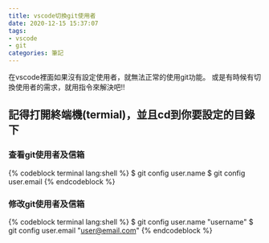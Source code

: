 ```yaml
---
title: vscode切換git使用者
date: 2020-12-15 15:37:07
tags:
- vscode
- git
categories: 筆記
---
```

在vscode裡面如果沒有設定使用者，就無法正常的使用git功能。
或是有時候有切換使用者的需求，就用指令來解決吧!!
## 記得打開終端機(termial)，並且cd到你要設定的目錄下

<!-- more -->
### 查看git使用者及信箱
{% codeblock terminal lang:shell %}
$ git config user.name
$ git config user.email
{% endcodeblock %}

### 修改git使用者及信箱
{% codeblock terminal lang:shell %}
$ git config user.name "username"
$ git config user.email "user@email.com"
{% endcodeblock %}

